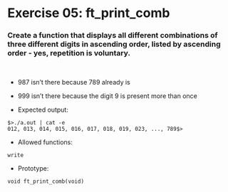 # Exercise 05: ft_print_comb

### Create a function that displays all different combinations of three different digits in ascending order, listed by ascending order - yes, repetition is voluntary.
<br>

- 987 isn’t there because 789 already is
- 999 isn’t there because the digit 9 is present more than once

- Expected output:
```
$>./a.out | cat -e
012, 013, 014, 015, 016, 017, 018, 019, 023, ..., 789$>
```

- Allowed functions:
```
write
```

- Prototype: 
```
void ft_print_comb(void)
```
